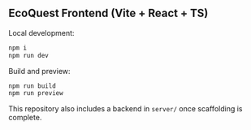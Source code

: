 ## EcoQuest Frontend (Vite + React + TS)

Local development:

```sh
npm i
npm run dev
```

Build and preview:

```sh
npm run build
npm run preview
```

This repository also includes a backend in `server/` once scaffolding is complete.
